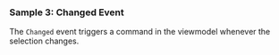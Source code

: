 ### Sample 3: Changed Event

The `Changed` event triggers a command in the viewmodel whenever the selection changes.
